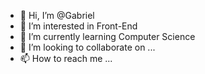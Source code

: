 - 👋 Hi, I’m @Gabriel
- 👀 I’m interested in Front-End
- 🌱 I’m currently learning Computer Science
- 💞️ I’m looking to collaborate on ...
- 📫 How to reach me ...

<!---
Gabriel-GitHub2021/Gabriel-GitHub2021 is a ✨ special ✨ repository because its `README.md` (this file) appears on your GitHub profile.
You can click the Preview link to take a look at your changes.
--->
